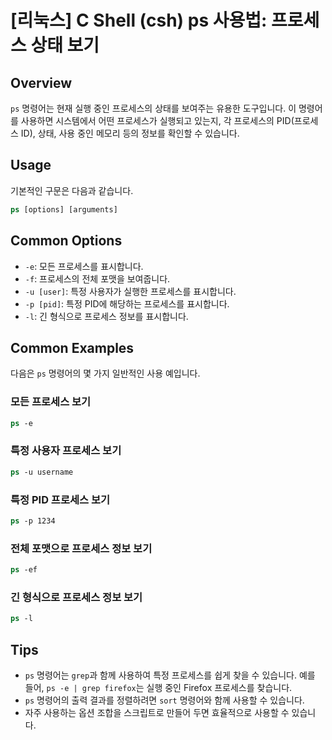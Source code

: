 # [리눅스] C Shell (csh) ps 사용법: 프로세스 상태 보기

## Overview
`ps` 명령어는 현재 실행 중인 프로세스의 상태를 보여주는 유용한 도구입니다. 이 명령어를 사용하면 시스템에서 어떤 프로세스가 실행되고 있는지, 각 프로세스의 PID(프로세스 ID), 상태, 사용 중인 메모리 등의 정보를 확인할 수 있습니다.

## Usage
기본적인 구문은 다음과 같습니다.

```csh
ps [options] [arguments]
```

## Common Options
- `-e`: 모든 프로세스를 표시합니다.
- `-f`: 프로세스의 전체 포맷을 보여줍니다.
- `-u [user]`: 특정 사용자가 실행한 프로세스를 표시합니다.
- `-p [pid]`: 특정 PID에 해당하는 프로세스를 표시합니다.
- `-l`: 긴 형식으로 프로세스 정보를 표시합니다.

## Common Examples
다음은 `ps` 명령어의 몇 가지 일반적인 사용 예입니다.

### 모든 프로세스 보기
```csh
ps -e
```

### 특정 사용자 프로세스 보기
```csh
ps -u username
```

### 특정 PID 프로세스 보기
```csh
ps -p 1234
```

### 전체 포맷으로 프로세스 정보 보기
```csh
ps -ef
```

### 긴 형식으로 프로세스 정보 보기
```csh
ps -l
```

## Tips
- `ps` 명령어는 `grep`과 함께 사용하여 특정 프로세스를 쉽게 찾을 수 있습니다. 예를 들어, `ps -e | grep firefox`는 실행 중인 Firefox 프로세스를 찾습니다.
- `ps` 명령어의 출력 결과를 정렬하려면 `sort` 명령어와 함께 사용할 수 있습니다.
- 자주 사용하는 옵션 조합을 스크립트로 만들어 두면 효율적으로 사용할 수 있습니다.
